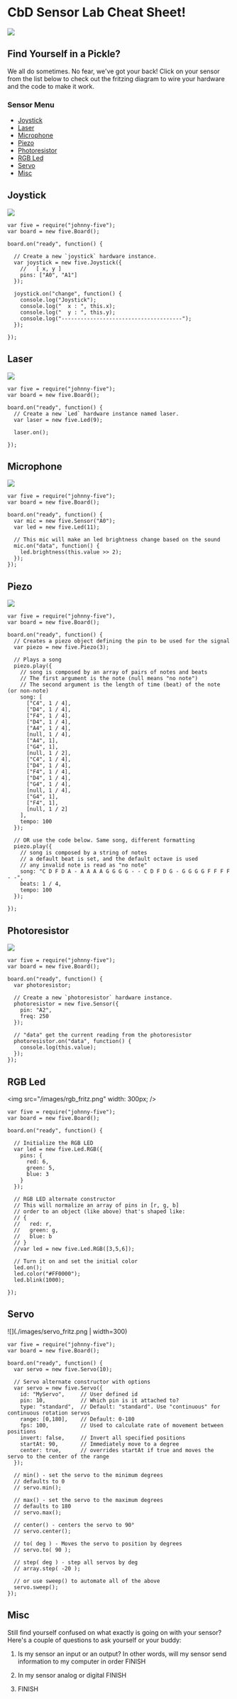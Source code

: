 # CbD Sensor Lab Cheat Sheet!

<img src="./images/arduino_meme.png" />

## Find Yourself in a Pickle?
We all do sometimes. No fear, we've got your back! Click on your sensor from the list below to check out the fritzing diagram to wire your hardware and the code to make it work.

### Sensor Menu
<ul>
  <li><a href="#joystick">Joystick</a></li>
  <li><a href="#laser">Laser</a></li>
  <li><a href="#microphone">Microphone</a></li>
  <li><a href="#piezo">Piezo</a></li>
  <li><a href="#photoresistor">Photoresistor</a></li>
  <li><a href="#rgb">RGB Led</a></li>
  <li><a href="#servo">Servo</a></li>
  <li><a href="#misc">Misc</a></li>
</ul>

<h2 id="joystick">Joystick</h2>

<img src="/images/joystick_fritz.png" /></br>

```
var five = require("johnny-five");
var board = new five.Board();

board.on("ready", function() {

  // Create a new `joystick` hardware instance.
  var joystick = new five.Joystick({
    //   [ x, y ]
    pins: ["A0", "A1"]
  });

  joystick.on("change", function() {
    console.log("Joystick");
    console.log("  x : ", this.x);
    console.log("  y : ", this.y);
    console.log("--------------------------------------");
  });

});
```

<h2 id="laser">Laser</h2>

<img src="/images/laser_fritz.png" /></br>

```
var five = require("johnny-five");
var board = new five.Board();

board.on("ready", function() {
  // Create a new `Led` hardware instance named laser.
  var laser = new five.Led(9);

  laser.on();

});
```

<h2 id="microphone">Microphone</h2>

<img src="/images/microphone_fritz.png" /></br>

```
var five = require("johnny-five");
var board = new five.Board();

board.on("ready", function() {
  var mic = new five.Sensor("A0");
  var led = new five.Led(11);

  // This mic will make an led brightness change based on the sound
  mic.on("data", function() {
    led.brightness(this.value >> 2);
  });
});
```

<h2 id="piezo">Piezo</h2>

<img src="/images/piezo_fritz.png" /></br>

```
var five = require("johnny-five"),
var board = new five.Board();

board.on("ready", function() {
  // Creates a piezo object defining the pin to be used for the signal
  var piezo = new five.Piezo(3);

  // Plays a song
  piezo.play({
    // song is composed by an array of pairs of notes and beats
    // The first argument is the note (null means "no note")
    // The second argument is the length of time (beat) of the note (or non-note)
    song: [
      ["C4", 1 / 4],
      ["D4", 1 / 4],
      ["F4", 1 / 4],
      ["D4", 1 / 4],
      ["A4", 1 / 4],
      [null, 1 / 4],
      ["A4", 1],
      ["G4", 1],
      [null, 1 / 2],
      ["C4", 1 / 4],
      ["D4", 1 / 4],
      ["F4", 1 / 4],
      ["D4", 1 / 4],
      ["G4", 1 / 4],
      [null, 1 / 4],
      ["G4", 1],
      ["F4", 1],
      [null, 1 / 2]
    ],
    tempo: 100
  });

  // OR use the code below. Same song, different formatting
  piezo.play({
    // song is composed by a string of notes
    // a default beat is set, and the default octave is used
    // any invalid note is read as "no note"
    song: "C D F D A - A A A A G G G G - - C D F D G - G G G G F F F F - -",
    beats: 1 / 4,
    tempo: 100
  });

});
```

<h2 id="photoresistor">Photoresistor</h2>

<img src="/images/photoresistor_fritz.png" /></br>

```
var five = require("johnny-five");
var board = new five.Board();

board.on("ready", function() {
  var photoresistor;

  // Create a new `photoresistor` hardware instance.
  photoresistor = new five.Sensor({
    pin: "A2",
    freq: 250
  });

  // "data" get the current reading from the photoresistor
  photoresistor.on("data", function() {
    console.log(this.value);
  });
});
```

<h2 id="rgb">RGB Led</h2>

<img src="/images/rgb_fritz.png" width: 300px; /></br>

```
var five = require("johnny-five");
var board = new five.Board();

board.on("ready", function() {

  // Initialize the RGB LED
  var led = new five.Led.RGB({
    pins: {
      red: 6,
      green: 5,
      blue: 3
    }
  });

  // RGB LED alternate constructor
  // This will normalize an array of pins in [r, g, b]
  // order to an object (like above) that's shaped like:
  // {
  //   red: r,
  //   green: g,
  //   blue: b
  // }
  //var led = new five.Led.RGB([3,5,6]);

  // Turn it on and set the initial color
  led.on();
  led.color("#FF0000");
  led.blink(1000);

});
```

<h2 id="servo">Servo</h2>

![](./images/servo_fritz.png | width=300)

```
var five = require("johnny-five");
var board = new five.Board();

board.on("ready", function() {
  var servo = new five.Servo(10);

  // Servo alternate constructor with options
  var servo = new five.Servo({
    id: "MyServo",     // User defined id
    pin: 10,           // Which pin is it attached to?
    type: "standard",  // Default: "standard". Use "continuous" for continuous rotation servos
    range: [0,180],    // Default: 0-180
    fps: 100,          // Used to calculate rate of movement between positions
    invert: false,     // Invert all specified positions
    startAt: 90,       // Immediately move to a degree
    center: true,      // overrides startAt if true and moves the servo to the center of the range
  });

  // min() - set the servo to the minimum degrees
  // defaults to 0
  // servo.min();

  // max() - set the servo to the maximum degrees
  // defaults to 180
  // servo.max();

  // center() - centers the servo to 90°
  // servo.center();

  // to( deg ) - Moves the servo to position by degrees
  // servo.to( 90 );

  // step( deg ) - step all servos by deg
  // array.step( -20 );

  // or use sweep() to automate all of the above
  servo.sweep();
});
```

<h2 id="misc">Misc</h2>

Still find yourself confused on what exactly is going on with your sensor? Here's a couple of questions to ask yourself or your buddy:

1. Is my sensor an input or an output?
In other words, will my sensor send information to my computer in order FINISH

2. In my sensor analog or digital FINISH

3. FINISH
